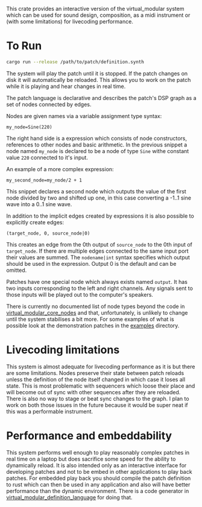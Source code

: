 This crate provides an interactive version of the virtual_modular system which can be used for sound design, composition, as a midi instrument or (with some limitations) for livecoding performance.

# To Run
```sh
cargo run --release /path/to/patch/definition.synth
```

The system will play the patch until it is stopped. If the patch changes on disk it will automatically be reloaded. This allows you to work on the patch while it is playing and hear changes in real time.

The patch language is declarative and describes the patch's DSP graph as a set of nodes connected by edges.

Nodes are given names via a variable assignment type syntax:
```
my_node=Sine(220)
```

The right hand side is a expression which consists of node constructors, references to other nodes and basic arithmetic. In the previous snippet a node named `my_node` is declared to be a node of type `Sine` withe constant value `220` connected to it's input.

An example of a more complex expression:
```
my_second_node=my_node/2 + 1
```

This snippet declares a second node which outputs the value of the first node divided by two and shifted up one, in this case converting a -1..1 sine wave into a 0..1 sine wave.

In addition to the implicit edges created by expressions it is also possible to explicitly create edges:
```
(target_node, 0, source_node|0)
```

This creates an edge from the 0th output of `source_node` to the 0th input of `target_node`. If there are multiple edges connected to the same input port their values are summed. The `nodename|int` syntax specifies which output should be used in the expression. Output 0 is the default and can be omitted.

Patches have one special node which always exists named `output`. It has two inputs corresponding to the left and right channels. Any signals sent to those inputs will be played out to the computer's speakers.

There is currently no documented list of node types beyond the code in [virtual_modular_core_nodes](../core_nodes) and that, unfortunately, is unlikely to change until the system stabilises a bit more. For some examples of what is possible look at the demonstration patches in the [examples](./examples) directory.

# Livecoding limitations
This system is almost adequate for livecoding performance as it is but there are some limitations. Nodes preserve their state between patch reloads unless the definition of the node itself changed in which case it loses all state. This is most problematic with sequencers which loose their place and will become out of sync with other sequences after they are reloaded. There is also no way to stage or beat sync changes to the graph. I plan to work on both those issues in the future because it would be super neat if this was a performable instrument.

# Performance and embeddability

This system performs well enough to play reasonably complex patches in real time on a laptop but does sacrifice some speed for the ability to dynamically reload. It is also intended only as an interactive interface for developing patches and not to be embed in other applications to play back patches. For embedded play back you should compile the patch definition to rust which can then be used in any application and also will have better performance than the dynamic environment. There is a code generator in [virtual_modular_definition_language](../definition_language) for doing that.
